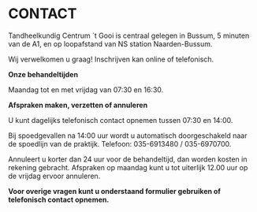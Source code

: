 
CONTACT 
=======

Tandheelkundig Centrum ´t Gooi is centraal gelegen in Bussum, 5 minuten van de A1, en op loopafstand van NS station Naarden-Bussum. 

Wij verwelkomen u graag! Inschrijven kan online of telefonisch.



**Onze behandeltijden**

Maandag tot en met vrijdag van 07:30 en 16:30.

**Afspraken maken, verzetten of annuleren**

U kunt dagelijks telefonisch contact opnemen tussen 07:30 en 14:00. 

Bij spoedgevallen na 14:00 uur wordt u automatisch doorgeschakeld naar de spoedlijn van de praktijk. Telefoon: 035-6913480 / 035-6970700.
 
Annuleert u korter dan 24 uur voor de behandeltijd, dan worden kosten in rekening gebracht. Afspraken op maandag kunt u tot uiterlijk 12.00 uur op de vrijdag ervoor annuleren.

**Voor overige vragen kunt u onderstaand formulier gebruiken of telefonisch contact opnemen.**